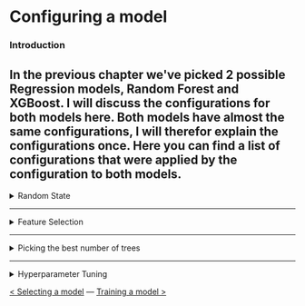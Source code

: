 # Configuring a model

### Introduction

In the previous chapter we've picked 2 possible Regression models, Random Forest and XGBoost. I will discuss the configurations for both models here. Both models have almost the same configurations, I will therefor explain the configurations once. 
Here you can find a list of configurations that were applied by the configuration to both models. 
---

<details> <summary>Random State</summary>
Picking a `random state` is essential for the configurations of your models. Without a `random_state`, the model will always apply a random, new variation of decision trees. To get accurate predictions and results it is important to always have the same decision trees. 

We decided to use `random_state=0` for all our MET prediction models. This way all models would have consistency in the configurations and results could not get manipulated by trying out different random state values. The decision for `random_state=0` is found [here](https://scikit-learn.org/stable/glossary.html#term-random-state). 

</details>

---

<details> <summary>Feature Selection</summary>

After [preparing the MET prediction model dataframe](../Data%20Preprocessing/data_preparation.md) with different features I thought it would take a long time to try all possible variations. Therefor, I wanted to use Recursive Feature Selection [(RFE)](https://scikit-learn.org/stable/modules/generated/sklearn.feature_selection.RFE.html). 
RFE picks a combination with the best scoring features. The chosen features were used in the configuration of the Random Forest or XGBoost model. This automated approach would save us lots of time, since we needed to find features for 6 different activities and 2 different models.   

<details><summary>List of features for Feature Selection</summary>

![](../Images/predictive-analysis/list_of_features.PNG)

</details>

<details><summary>Feature Selection Function</summary>

![](../Images/predictive-analysis/feature_selection_function.PNG)
</details>

<details><summary>Example results of Feature Selection</summary>

![](../Images/predictive-analysis/feature_selection_results.PNG)
</details>

</details>

---

<details> <summary>Picking the best number of trees</summary>

The `n_estimators` parameter is an important configuration for all tree based models. Every number of tree results in a different outcome. I wanted to find the best number of trees, but doing this by hand was gonna take way too long. Therefor I decided to write a function that finds the optimal number of trees between a certain range. 
In our case we picked a range between 1-210. After analyzing the plots, the results were not getting higher with a larger number of trees around 200. 

<details><summary>Finding optimal number of trees function</summary>

The result from this function was used during the configuration of the models for the `n_estimators` parameter.

![](../Images/predictive-analysis/n_estimator_function.PNG)

</details>

<details><summary>Results of the optimal number of trees function</summary>

More on the visualisation of this plot can be found in the [visualizing the outcome of a model chapter](visualizing_the_outcome_of_a_model.md).

![](../Images/predictive-analysis/n_estimators_results_plot.PNG)

</details>

</details>

---

<details> <summary>Hyperparameter Tuning</summary>

Text here

Text here

</details>

[<  Selecting a model](selecting_a_model.md) — [Training a model >](training_a_model.md) 